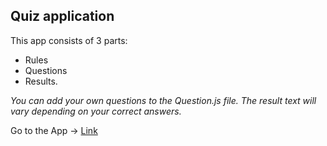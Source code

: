 ## Quiz application

This app consists of 3 parts: 
* Rules
* Questions
* Results.

*You can add your own questions to the Question.js file.*
*The result text will vary depending on your correct answers.*

Go to the App -> [Link](https://fayozbekolimov.github.io/Quiz-app/)
